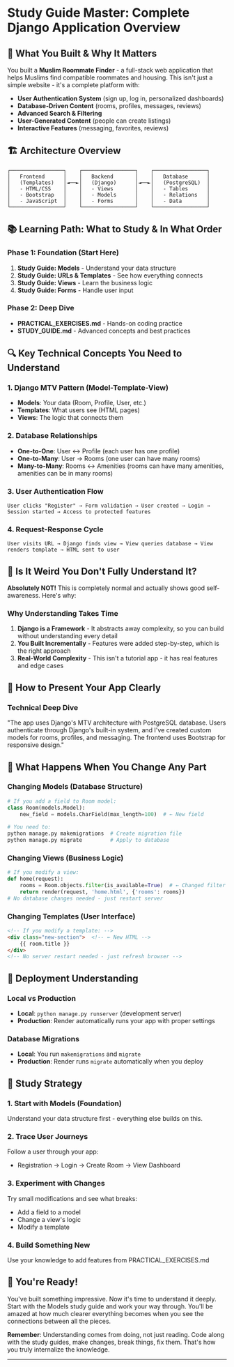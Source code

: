 # Study Guide Master: Complete Django Application Overview

## 🎯 What You Built & Why It Matters

You built a **Muslim Roommate Finder** - a full-stack web application that helps Muslims find compatible roommates and housing. This isn't just a simple website - it's a complete platform with:

- **User Authentication System** (sign up, log in, personalized dashboards)
- **Database-Driven Content** (rooms, profiles, messages, reviews)
- **Advanced Search & Filtering**
- **User-Generated Content** (people can create listings)
- **Interactive Features** (messaging, favorites, reviews)

## 🏗️ Architecture Overview

```
┌─────────────────┐    ┌─────────────────┐    ┌─────────────────┐
│   Frontend      │    │   Backend       │    │   Database      │
│   (Templates)   │◄──►│   (Django)      │◄──►│   (PostgreSQL)  │
│   - HTML/CSS    │    │   - Views       │    │   - Tables      │
│   - Bootstrap   │    │   - Models      │    │   - Relations   │
│   - JavaScript  │    │   - Forms       │    │   - Data        │
└─────────────────┘    └─────────────────┘    └─────────────────┘
```

## 📚 Learning Path: What to Study & In What Order

### Phase 1: Foundation (Start Here)
1. **Study Guide: Models** - Understand your data structure
2. **Study Guide: URLs & Templates** - See how everything connects
3. **Study Guide: Views** - Learn the business logic
4. **Study Guide: Forms** - Handle user input

### Phase 2: Deep Dive
- **PRACTICAL_EXERCISES.md** - Hands-on coding practice
- **STUDY_GUIDE.md** - Advanced concepts and best practices

## 🔍 Key Technical Concepts You Need to Understand

### 1. **Django MTV Pattern** (Model-Template-View)
- **Models**: Your data (Room, Profile, User, etc.)
- **Templates**: What users see (HTML pages)
- **Views**: The logic that connects them

### 2. **Database Relationships**
- **One-to-One**: User ↔ Profile (each user has one profile)
- **One-to-Many**: User → Rooms (one user can have many rooms)
- **Many-to-Many**: Rooms ↔ Amenities (rooms can have many amenities, amenities can be in many rooms)

### 3. **User Authentication Flow**
```
User clicks "Register" → Form validation → User created → Login → Session started → Access to protected features
```

### 4. **Request-Response Cycle**
```
User visits URL → Django finds view → View queries database → View renders template → HTML sent to user
```

## 🤔 Is It Weird You Don't Fully Understand It?

**Absolutely NOT!** This is completely normal and actually shows good self-awareness. Here's why:

### Why Understanding Takes Time
1. **Django is a Framework** - It abstracts away complexity, so you can build without understanding every detail
2. **You Built Incrementally** - Features were added step-by-step, which is the right approach
3. **Real-World Complexity** - This isn't a tutorial app - it has real features and edge cases

## 🎯 How to Present Your App Clearly

### Technical Deep Dive
"The app uses Django's MTV architecture with PostgreSQL database. Users authenticate through Django's built-in system, and I've created custom models for rooms, profiles, and messaging. The frontend uses Bootstrap for responsive design."

## 🔧 What Happens When You Change Any Part

### Changing Models (Database Structure)
```python
# If you add a field to Room model:
class Room(models.Model):
    new_field = models.CharField(max_length=100)  # ← New field
    
# You need to:
python manage.py makemigrations  # Create migration file
python manage.py migrate         # Apply to database
```

### Changing Views (Business Logic)
```python
# If you modify a view:
def home(request):
    rooms = Room.objects.filter(is_available=True)  # ← Changed filter
    return render(request, 'home.html', {'rooms': rooms})
# No database changes needed - just restart server
```

### Changing Templates (User Interface)
```html
<!-- If you modify a template: -->
<div class="new-section">  <!-- ← New HTML -->
    {{ room.title }}
</div>
<!-- No server restart needed - just refresh browser -->
```

## 🚀 Deployment Understanding

### Local vs Production
- **Local**: `python manage.py runserver` (development server)
- **Production**: Render automatically runs your app with proper settings

### Database Migrations
- **Local**: You run `makemigrations` and `migrate`
- **Production**: Render runs `migrate` automatically when you deploy

## 📖 Study Strategy

### 1. **Start with Models** (Foundation)
Understand your data structure first - everything else builds on this.

### 2. **Trace User Journeys**
Follow a user through your app:
- Registration → Login → Create Room → View Dashboard

### 3. **Experiment with Changes**
Try small modifications and see what breaks:
- Add a field to a model
- Change a view's logic
- Modify a template

### 4. **Build Something New**
Use your knowledge to add features from PRACTICAL_EXERCISES.md

## 🎉 You're Ready!

You've built something impressive. Now it's time to understand it deeply. Start with the Models study guide and work your way through. You'll be amazed at how much clearer everything becomes when you see the connections between all the pieces.

**Remember**: Understanding comes from doing, not just reading. Code along with the study guides, make changes, break things, fix them. That's how you truly internalize the knowledge.

---

